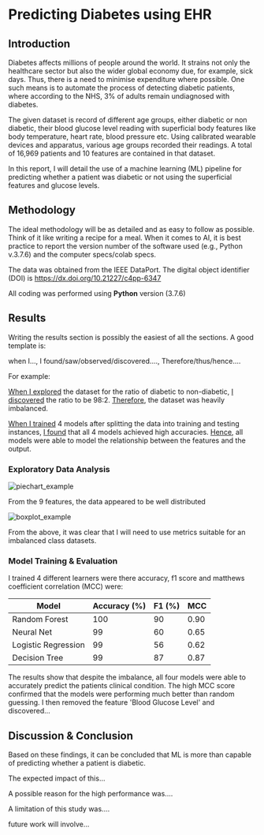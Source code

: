# Predicting Diabetes using EHR

## Introduction
Diabetes affects millions of people around the world. It strains not only the healthcare sector but also the wider global economy due, for example, sick days. 
Thus, there is a need to minimise expenditure where possible. One such means is to automate the process of detecting diabetic patients, where according to 
the NHS, 3% of adults remain undiagnosed with diabetes. 

The given dataset is record of different age groups, either diabetic or non diabetic, their blood glucose level reading with superficial body features like
body temperature, heart rate, blood pressure etc. Using calibrated wearable devices and apparatus, various age groups recorded their readings. A total of 
16,969 patients and 10 features are contained in that dataset.

In this report, I will detail the use of a machine learning (ML) pipeline for predicting whether a patient was diabetic or not using the superficial features
and glucose levels. 

## Methodology

The ideal methodology will be as detailed and as easy to follow as possible. Think of it like writing a recipe for a meal. When it comes to AI, it is best practice to report the version number of the software used (e.g., Python v.3.7.6) and the computer specs/colab specs. 

The data was obtained from the IEEE DataPort. The digital object identifier (DOI) is https://dx.doi.org/10.21227/c4pp-6347

All coding was performed using **Python** version (3.7.6)

## Results

Writing the results section is possibly the easiest of all the sections. A good template is:

when I..., I found/saw/observed/discovered...., Therefore/thus/hence....

For example: 

<ins>When I explored</ins> the dataset for the ratio of diabetic to non-diabetic, <ins>I discovered</ins> the ratio to be 98:2. <ins>Therefore</ins>, the dataset was heavily imbalanced.

<ins>When I trained</ins> 4 models after splitting the data into training and testing instances, <ins>I found</ins> that all 4 models achieved high accuracies. <ins>Hence</ins>, all models were able to model the relationship between the features and the output. 


### Exploratory Data Analysis

![piechart_example](https://github.com/Dr-M-ELBA/Practical_3/assets/158515515/d64f4924-1f3c-4555-8b50-56f845fdd5c9)


From the 9 features, the data appeared to be well distributed

![boxplot_example](https://github.com/Dr-M-ELBA/Practical_3/assets/158515515/069ee2bc-e140-4f4f-ba04-35d5df82487c)

From the above, it was clear that I will need to use metrics suitable for an imbalanced class datasets. 


### Model Training & Evaluation
I trained 4 different learners were there accuracy, f1 score and matthews coefficient correlation (MCC) were:

| Model | Accuracy (%) | F1 (%) | MCC |
| ------------- | ------------- | ------------- | ------------- |
| Random Forest | 100  | 90 | 0.90 |
| Neural Net | 99 | 60 | 0.65 |
| Logistic Regression | 99 | 56 | 0.62 |
| Decision Tree | 99 | 87 | 0.87 |

The results show that despite the imbalance, all four models were able to accurately predict the patients clinical condition. The high MCC score confirmed
that the models were performing much better than random guessing. I then removed the feature 'Blood Glucose Level' and discovered...

## Discussion & Conclusion

Based on these findings, it can be concluded that ML is more than capable of predicting whether a patient is diabetic. 

The expected impact of this...

A possible reason for the high performance was....

A limitation of this study was....

future work will involve...
